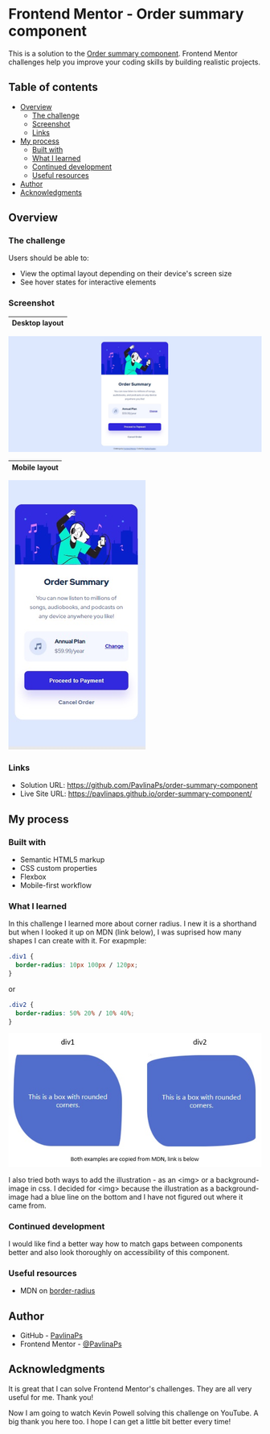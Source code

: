 # Frontend Mentor - Order summary component

This is a solution to the [Order summary component](https://www.frontendmentor.io/challenges/order-summary-component-QlPmajDUj). Frontend Mentor challenges help you improve your coding skills by building realistic projects. 

## Table of contents

- [Overview](#overview)
  - [The challenge](#the-challenge)
  - [Screenshot](#screenshot)
  - [Links](#links)
- [My process](#my-process)
  - [Built with](#built-with)
  - [What I learned](#what-i-learned)
  - [Continued development](#continued-development)
  - [Useful resources](#useful-resources)
- [Author](#author)
- [Acknowledgments](#acknowledgments)

## Overview

### The challenge

Users should be able to:

- View the optimal layout depending on their device's screen size
- See hover states for interactive elements

### Screenshot

| Desktop layout |
|:--:|
![Desktop layout](./screenshots/screenshot-desktop.jpg)

| Mobile layout |
|:--:|
![Mobile layout](./screenshots/screenshot-mobile.jpg)

### Links

- Solution URL: https://github.com/PavlinaPs/order-summary-component
- Live Site URL: https://pavlinaps.github.io/order-summary-component/

## My process

### Built with

- Semantic HTML5 markup
- CSS custom properties
- Flexbox
- Mobile-first workflow

### What I learned

In this challenge I learned more about corner radius. I new it is a shorthand but when I looked it up on MDN (link below), I was suprised how many shapes I can create with it. For exapmple: 

```css
.div1 {
  border-radius: 10px 100px / 120px;
}
```
or
```css
.div2 {
  border-radius: 50% 20% / 10% 40%;
}
```
![Corner radii](./screenshots/corner-radii-example.jpg)


I also tried both ways to add the illustration - as an \<img> or a background-image in css. I decided for \<img> because the illustration as a background-image had a blue line on the bottom and I have not figured out where it came from.

### Continued development

I would like find a better way how to match gaps between components better and also look thoroughly on accessibility of this component.

### Useful resources

- MDN on [border-radius](https://developer.mozilla.org/en-US/docs/Web/CSS/border-radius)

## Author

- GitHub - [PavlinaPs](https://github.com/PavlinaPs)
- Frontend Mentor - [@PavlinaPs](https://www.frontendmentor.io/profile/PavlinaPs)

## Acknowledgments

It is great that I can solve Frontend Mentor's challenges. They are all very useful for me. Thank you!

Now I am going to watch Kevin Powell solving this challenge on YouTube. A big thank you here too. I hope I can get a little bit better every time!
